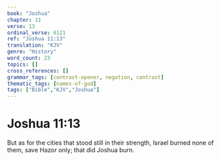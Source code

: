 ```yaml
---
book: "Joshua"
chapter: 11
verse: 13
ordinal_verse: 6121
ref: "Joshua 11:13"
translation: "KJV"
genre: "History"
word_count: 23
topics: []
cross_references: []
grammar_tags: [contrast-opener, negation, contrast]
thematic_tags: [names-of-god]
tags: ["Bible","KJV","Joshua"]
---
```


# Joshua 11:13

But as for the cities that stood still in their strength, Israel burned none of them, save Hazor only; that did Joshua burn.
